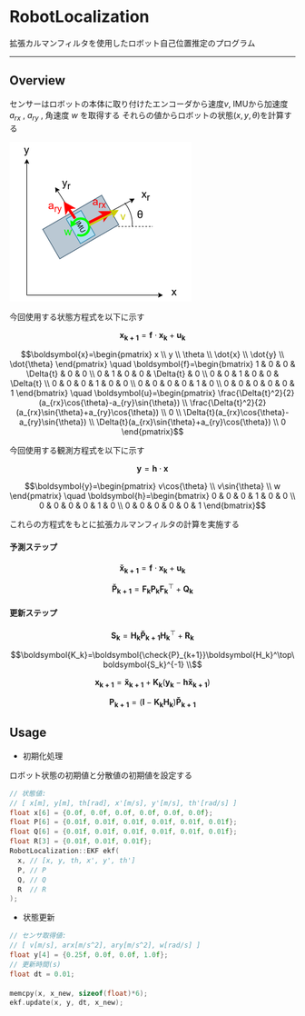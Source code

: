 # RobotLocalization

拡張カルマンフィルタを使用したロボット自己位置推定のプログラム

---

## Overview

センサーはロボットの本体に取り付けたエンコーダから速度$`v`$, IMUから加速度 $`a_{rx}`$ , $`a_{ry}`$ , 角速度 $`w`$ を取得する
それらの値からロボットの状態$`(x, y, \theta)`$を計算する

![](images/robot.drawio.png)

今回使用する状態方程式を以下に示す

```math
\boldsymbol{x_{k+1}} = \boldsymbol{f} \cdot \boldsymbol{x_k} + \boldsymbol{u_k}
```

```math
\boldsymbol{x}=\begin{pmatrix}
        x \\
        y \\
        \theta \\
        \dot{x} \\
        \dot{y} \\
        \dot{\theta}
    \end{pmatrix}

\quad

\boldsymbol{f}=\begin{bmatrix}
        1 & 0 & 0 & \Delta{t} & 0 & 0 \\
        0 & 1 & 0 & 0 & \Delta{t} & 0 \\
        0 & 0 & 1 & 0 & 0 & \Delta{t} \\
        0 & 0 & 0 & 1 & 0 & 0 \\
        0 & 0 & 0 & 0 & 1 & 0 \\
        0 & 0 & 0 & 0 & 0 & 1 
    \end{bmatrix}

\quad

\boldsymbol{u}=\begin{pmatrix}
        \frac{\Delta{t}^2}{2}(a_{rx}\cos{\theta}-a_{ry}\sin{\theta}) \\
        \frac{\Delta{t}^2}{2}(a_{rx}\sin{\theta}+a_{ry}\cos{\theta}) \\
        0 \\
        \Delta{t}(a_{rx}\cos{\theta}-a_{ry}\sin{\theta}) \\
        \Delta{t}(a_{rx}\sin{\theta}+a_{ry}\cos{\theta}) \\
        0
    \end{pmatrix}
```

今回使用する観測方程式を以下に示す

```math
\boldsymbol{y}=\boldsymbol{h}\cdot\boldsymbol{x}
```

```math
\boldsymbol{y}=\begin{pmatrix}
    v\cos{\theta} \\
    v\sin{\theta} \\
    w
    \end{pmatrix}

\quad

\boldsymbol{h}=\begin{bmatrix}
    0 & 0 & 0 & 1 & 0 & 0 \\
    0 & 0 & 0 & 0 & 1 & 0 \\
    0 & 0 & 0 & 0 & 0 & 1
    \end{bmatrix}
```

これらの方程式をもとに拡張カルマンフィルタの計算を実施する

#### 予測ステップ

```math
\boldsymbol{\check{x}_{k+1}}=\boldsymbol{f}\cdot\boldsymbol{x_k} + \boldsymbol{u_k}
```

```math
\boldsymbol{\check{P}_{k+1}}=\boldsymbol{F_k}\boldsymbol{P_k}\boldsymbol{F_k}^\top+\boldsymbol{Q_k}
```

#### 更新ステップ

```math
\boldsymbol{S_k}=\boldsymbol{H_k}\boldsymbol{\check{P}_{k+1}}\boldsymbol{H_k}^\top+\boldsymbol{R_k}
```

```math
\boldsymbol{K_k}=\boldsymbol{\check{P}_{k+1}}\boldsymbol{H_k}^\top\boldsymbol{S_k}^{-1} \\
```

```math
\boldsymbol{x_{k+1}}=\boldsymbol{\check{x}_{k+1}}+\boldsymbol{K_k}(\boldsymbol{y_k}-\boldsymbol{h}\boldsymbol{\check{x}_{k+1}})
```

```math
\boldsymbol{P_{k+1}}=(\boldsymbol{I}-\boldsymbol{K_k}\boldsymbol{H_k})\boldsymbol{\check{P}_{k+1}}
```



## Usage

- 初期化処理

ロボット状態の初期値と分散値の初期値を設定する

```c++
// 状態値:
// [ x[m], y[m], th[rad], x'[m/s], y'[m/s], th'[rad/s] ]
float x[6] = {0.0f, 0.0f, 0.0f, 0.0f, 0.0f, 0.0f};
float P[6] = {0.01f, 0.01f, 0.01f, 0.01f, 0.01f, 0.01f};
float Q[6] = {0.01f, 0.01f, 0.01f, 0.01f, 0.01f, 0.01f};
float R[3] = {0.01f, 0.01f, 0.01f};
RobotLocalization::EKF ekf(
  x, // [x, y, th, x', y', th']
  P, // P
  Q, // Q
  R  // R
);
```

- 状態更新


```c++
// センサ取得値: 
// [ v[m/s], arx[m/s^2], ary[m/s^2], w[rad/s] ]
float y[4] = {0.25f, 0.0f, 0.0f, 1.0f};
// 更新時間(s)
float dt = 0.01;

memcpy(x, x_new, sizeof(float)*6);
ekf.update(x, y, dt, x_new);
```